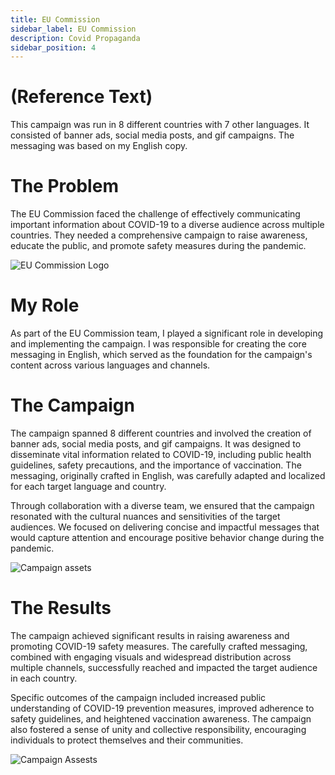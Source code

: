 ```yaml
---
title: EU Commission 
sidebar_label: EU Commission 
description: Covid Propaganda
sidebar_position: 4
---
```


# (Reference Text)

This campaign was run in 8 different countries with 7 other languages. It consisted of banner ads, social media posts, and gif campaigns. The messaging was based on my English copy.

# The Problem

The EU Commission faced the challenge of effectively communicating important information about COVID-19 to a diverse audience across multiple countries. They needed a comprehensive campaign to raise awareness, educate the public, and promote safety measures during the pandemic.

![EU Commission Logo](/img/eu.png)

# My Role

As part of the EU Commission team, I played a significant role in developing and implementing the campaign. I was responsible for creating the core messaging in English, which served as the foundation for the campaign's content across various languages and channels.

# The Campaign

The campaign spanned 8 different countries and involved the creation of banner ads, social media posts, and gif campaigns. It was designed to disseminate vital information related to COVID-19, including public health guidelines, safety precautions, and the importance of vaccination. The messaging, originally crafted in English, was carefully adapted and localized for each target language and country.

Through collaboration with a diverse team, we ensured that the campaign resonated with the cultural nuances and sensitivities of the target audiences. We focused on delivering concise and impactful messages that would capture attention and encourage positive behavior change during the pandemic.

![Campaign assets](/img/eu1.png)

# The Results

The campaign achieved significant results in raising awareness and promoting COVID-19 safety measures. The carefully crafted messaging, combined with engaging visuals and widespread distribution across multiple channels, successfully reached and impacted the target audience in each country.

Specific outcomes of the campaign included increased public understanding of COVID-19 prevention measures, improved adherence to safety guidelines, and heightened vaccination awareness. The campaign also fostered a sense of unity and collective responsibility, encouraging individuals to protect themselves and their communities.

![Campaign Assests](/img/eu2.png)
